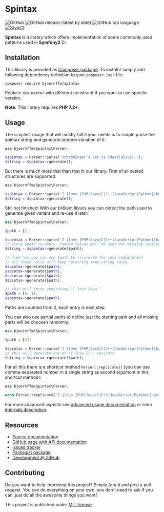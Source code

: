 # Spintax

![GitHub](https://img.shields.io/github/license/bjoernffm/step-functions)
![GitHub release (latest by date)](https://img.shields.io/github/v/release/bjoernffm/step-functions)
![GitHub top language](https://img.shields.io/github/languages/top/bjoernffm/step-functions)
[![StyleCI](https://github.styleci.io/repos/197543792/shield?branch=master)](https://github.styleci.io/repos/197543792)

**Spintax** is a library which offers implementation of some commonly used patterns used in **Symfony2** DI.

## Installation

This library is provided as [Composer package](https://packagist.org/packages/bjoernffm/spintax). To install it simply add following dependency definition to your `composer.json` file:

```plain
composer require bjoernffm/spintax
```

Replace `dev-master` with different constraint if you want to use specific version.

**Note:** This library requires **PHP 7.2+**.

## Usage

The simplest usage that will mostly fulfill your needs is to simple parse the spintax string and generate random variation of it:

```php
use bjoernffm\Spintax\Parser;

$spintax = Parser::parse('Schrödinger’s Cat is {dead|alive}.');
$string = $spintax->generate();
```

But there is much more that than that in our library. First of all nested structures are supported:

```php
use bjoernffm\Spintax\Parser;

$spintax = Parser::parse('I {love {PHP|Java|C|C++|JavaScript|Python}|hate Ruby}.');
$string = $spintax->generate();
```

Still not finished! With our brilliant library you can detect the path used to generate given variant and re-use it later:

```php
use bjoernffm\Spintax\Parser;

$path = [];

$spintax = Parser::parse('I {love {PHP|Java|C|C++|JavaScript|Python}|hate Ruby}.');
// since $path is empty, random values will be used for missing indices and $path will be filled with them
$string = $spintax->generate($path);

// from now you can use $path to re-create the same combination
// all these calls will keep returning same string value
$spintax->generate($path);
$spintax->generate($path);
$spintax->generate($path);
$spintax->generate($path);

// this will force generating "I love Java."
$path = [0, 1];
$spintax->generate($path);
```

Paths are counted from 0, each entry is next step.

You can also use partial paths to define just the starting path and all missing parts will be choosen randomly:

```php
use bjoernffm\Spintax\Parser;

$path = [0];

$spintax = Parser::parse('I {love {PHP|Java|C|C++|JavaScript|Python}|hate Ruby}.');
// this will generate one of "I love {}." variants
$string = $spintax->generate($path);
```

For all this there is a shortcut method `Parser::replicate()` (you can use comma-separated number in a single string as second argument in this shortcut method):

```php
use bjoernffm\Spintax\Parser;

echo Parser::replicate('I {love {PHP|Java|C|C++|JavaScript|Python}|hate Ruby}.', '0,0');
```

For more advanced aspects see [advanced usage documentation](https://github.com/chilloutdevelopment/ChillDevSpintax/tree/master/Resources/doc/usage.md) or even [internals description](https://github.com/chilloutdevelopment/ChillDevSpintax/tree/master/Resources/doc/internals.md).

## Resources

-   [Source documentation](https://github.com/bjoernffm/spintax/blob/master/Resources/doc/index.md)
-   [GitHub page with API documentation](https://github.com/bjoernffm/spintax)
-   [Issues tracker](https://github.com/bjoernffm/spintax/issues)
-   [Packagist package](https://packagist.org/packages/bjoernffm/spintax)
-   [Development @ GitHub](https://github.com/bjoernffm)

## Contributing

Do you want to help improving this project? Simply *fork* it and post a pull request. You can do everything on your own, you don't need to ask if you can, just do all the awesome things you want!

This project is published under [MIT license](https://github.com/bjoernffm/spintax/blob/master/LICENSE).
